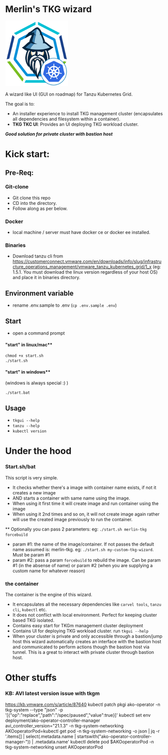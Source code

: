 # Merlin's TKG wizard

<img src="images/logo.png" alt="Merlin-TAP" width=200 height=210/>

A wizard like UI (GUI on roadmap) for Tanzu Kubernetes Grid. 

The goal is to:
- An installer experience to install TKG management cluster (encapsulates all dependencies and filesystem within a container). 
- **TKG TKC UI**: Provides an UI deploying TKG workload cluster.

***Good solution for private cluster with bastion host***

# Kick start:

## Pre-Req:

### Git-clone
- Git clone this repo
- CD into the directory.
- Follow along as per below.

### Docker
- local machine / server must have docker ce or docker ee installed.

### Binaries
- Download tanzu cli from https://customerconnect.vmware.com/en/downloads/info/slug/infrastructure_operations_management/vmware_tanzu_kubernetes_grid/1_x (eg: 1.5.1. You must download the linux version regardless of your host OS) and place it in binaries directory.


## Environment variable

- rename .env.sample to .env (`cp .env.sample .env`)

## Start

- open a command prompt

#### "start" in linux/mac** 
```
chmod +x start.sh
./start.sh
```

#### "start" in windows** 
(windows is always special :) )
```
./start.bat
```


## Usage

- `tkgui --help`
- `tanzu --help`
- `kubectl version`


# Under the hood

### Start.sh/bat
This script is very simple.
- It checks whether there's a image with container name exists, if not it creates a new image
- AND starts a container with same name using the image.
- When using it first time it will create image and run container using the image
- When using it 2nd times and so on, it will not create image again rather will use the created image previously to run the container.

** Optionally you can pass 2 parameters: eg: `./start.sh merlin-tkg forcebuild`
- param #1: the name of the image/container. If not passes the default name assumed is: merlin-tkg. eg: `./start.sh my-custom-tkg-wizard`. Must be param #1
- param #2: pass a param `forcebuild` to rebuild the image. Can be param #1 (in the absense of name) or param #2 (when you are supplying a custom name for whatever reason)

### the container
The container is the engine of this wizard.
- It encapsulates all the necessary dependencies like `carvel tools`, `tanzu cli`, `kubectl` etc.
- It does not conflict with local environment. Perfect for keeping cluster based TKG isolated.
- Contains easy start for TKGm management cluster deployment
- Contains UI for deploying TKG workload cluster. run `tkgui --help`
- When your cluster is private and only accessible through a bastion/jump host this wizard automatically creates an interface with the bastion host and communicated to perform actions though the bastion host via tunnel. This is a great to interact with private cluster through bastion host.


# Other stuffs

### KB: AVI latest version issue with tkgm
https://kb.vmware.com/s/article/87640
kubectl patch pkgi ako-operator -n tkg-system --type "json" -p '[{"op":"replace","path":"/spec/paused","value":true}]'
kubectl set env deployment/ako-operator-controller-manager avi_controller_version="21.1.3" -n tkg-system-networking
AKOoperatorPod=kubectl get pod -n tkg-system-networking -o json | jq -r '.items[] | select(.metadata.name | startswith("ako-operator-controller-manager-")) | .metadata.name'
kubectl delete pod $AKOoperatorPod -n tkg-system-networking
unset AKOoperatorPod

